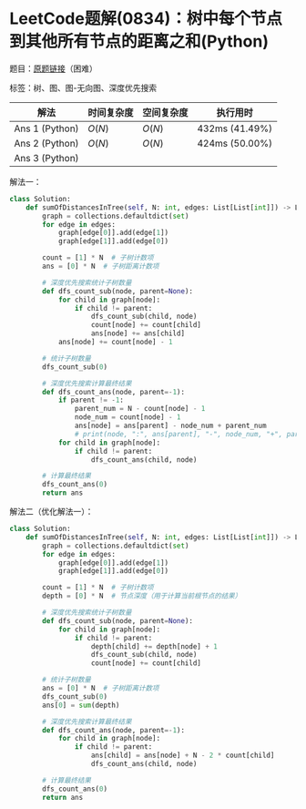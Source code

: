 # LeetCode题解(0834)：树中每个节点到其他所有节点的距离之和(Python)

题目：[原题链接](https://leetcode-cn.com/problems/sum-of-distances-in-tree/)（困难）

标签：树、图、图-无向图、深度优先搜索

| 解法           | 时间复杂度 | 空间复杂度 | 执行用时       |
| -------------- | ---------- | ---------- | -------------- |
| Ans 1 (Python) | $O(N)$     | $O(N)$     | 432ms (41.49%) |
| Ans 2 (Python) | $O(N)$     | $O(N)$     | 424ms (50.00%) |
| Ans 3 (Python) |            |            |                |

解法一：

```python
class Solution:
    def sumOfDistancesInTree(self, N: int, edges: List[List[int]]) -> List[int]:
        graph = collections.defaultdict(set)
        for edge in edges:
            graph[edge[0]].add(edge[1])
            graph[edge[1]].add(edge[0])

        count = [1] * N  # 子树计数项
        ans = [0] * N  # 子树距离计数项

        # 深度优先搜索统计子树数量
        def dfs_count_sub(node, parent=None):
            for child in graph[node]:
                if child != parent:
                    dfs_count_sub(child, node)
                    count[node] += count[child]
                    ans[node] += ans[child]
            ans[node] += count[node] - 1

        # 统计子树数量
        dfs_count_sub(0)

        # 深度优先搜索计算最终结果
        def dfs_count_ans(node, parent=-1):
            if parent != -1:
                parent_num = N - count[node] - 1
                node_num = count[node] - 1
                ans[node] = ans[parent] - node_num + parent_num
                # print(node, ":", ans[parent], "-", node_num, "+", parent_num, "->", ans[node])
            for child in graph[node]:
                if child != parent:
                    dfs_count_ans(child, node)

        # 计算最终结果
        dfs_count_ans(0)
        return ans
```

解法二（优化解法一）：

```python
class Solution:
    def sumOfDistancesInTree(self, N: int, edges: List[List[int]]) -> List[int]:
        graph = collections.defaultdict(set)
        for edge in edges:
            graph[edge[0]].add(edge[1])
            graph[edge[1]].add(edge[0])

        count = [1] * N  # 子树计数项
        depth = [0] * N  # 节点深度（用于计算当前根节点的结果）

        # 深度优先搜索统计子树数量
        def dfs_count_sub(node, parent=None):
            for child in graph[node]:
                if child != parent:
                    depth[child] += depth[node] + 1
                    dfs_count_sub(child, node)
                    count[node] += count[child]

        # 统计子树数量
        ans = [0] * N  # 子树距离计数项
        dfs_count_sub(0)
        ans[0] = sum(depth)

        # 深度优先搜索计算最终结果
        def dfs_count_ans(node, parent=-1):
            for child in graph[node]:
                if child != parent:
                    ans[child] = ans[node] + N - 2 * count[child]
                    dfs_count_ans(child, node)

        # 计算最终结果
        dfs_count_ans(0)
        return ans
```